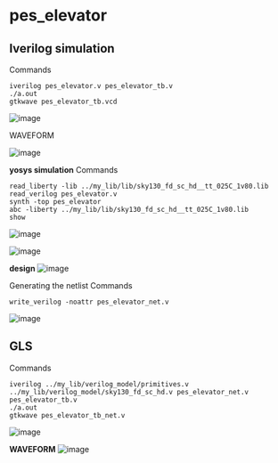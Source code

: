 # pes_elevator
## Iverilog simulation
Commands
```
iverilog pes_elevator.v pes_elevator_tb.v
./a.out
gtkwave pes_elevator_tb.vcd
```
![image](https://github.com/Anirudh-Ravi123/pes_elevator/assets/142154804/1491d594-0fb4-4d98-b512-d22ec937c68e)

WAVEFORM 

![image](https://github.com/Anirudh-Ravi123/pes_elevator/assets/142154804/53675f81-056f-4475-825e-b9da7692f501)


**yosys simulation**
Commands
```
read_liberty -lib ../my_lib/lib/sky130_fd_sc_hd__tt_025C_1v80.lib
read_verilog pes_elevator.v
synth -top pes_elevator
abc -liberty ../my_lib/lib/sky130_fd_sc_hd__tt_025C_1v80.lib
show
```

![image](https://github.com/Anirudh-Ravi123/pes_elevator/assets/142154804/c4556d32-9afd-4bda-b636-dd1a187eb9af)


![image](https://github.com/Anirudh-Ravi123/pes_elevator/assets/142154804/91bf1d31-bed7-4e36-8993-3d748544990d)


**design**
![image](https://github.com/Anirudh-Ravi123/pes_elevator/assets/142154804/b51e85b3-ac9b-475a-8de8-182fd30c6e8e)



Generating the netlist
Commands
```
write_verilog -noattr pes_elevator_net.v
```

![image](https://github.com/Anirudh-Ravi123/pes_elevator/assets/142154804/e00d30d5-3db7-46f2-9387-27cce8550b4e)

## GLS 

Commands
```
iverilog ../my_lib/verilog_model/primitives.v ../my_lib/verilog_model/sky130_fd_sc_hd.v pes_elevator_net.v pes_elevator_tb.v
./a.out
gtkwave pes_elevator_tb_net.v
```

![image](https://github.com/Anirudh-Ravi123/pes_elevator/assets/142154804/08ad123a-6796-4583-a945-dd6ee2f42e6e)


**WAVEFORM**
![image](https://github.com/Anirudh-Ravi123/pes_elevator/assets/142154804/2df22afb-ba31-4fd7-b29b-87b81d044011)



